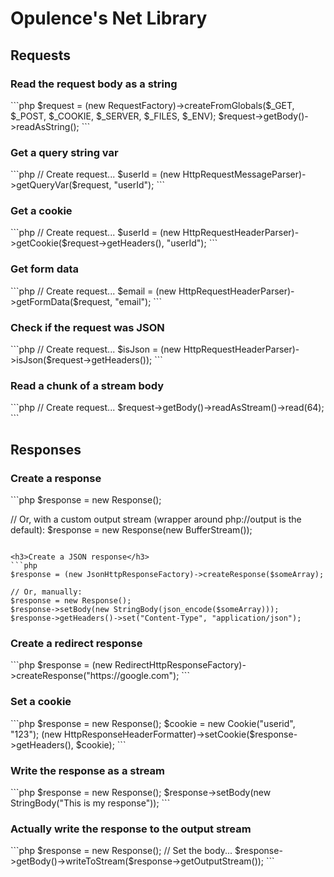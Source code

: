 <h1>Opulence's Net Library</h1>

<h2>Requests</h2>

<h3>Read the request body as a string</h3>
```php
$request = (new RequestFactory)->createFromGlobals($_GET, $_POST, $_COOKIE, $_SERVER, $_FILES, $_ENV);
$request->getBody()->readAsString();
```

<h3>Get a query string var</h3>
```php
// Create request...
$userId = (new HttpRequestMessageParser)->getQueryVar($request, "userId");
```

<h3>Get a cookie</h3>
```php
// Create request...
$userId = (new HttpRequestHeaderParser)->getCookie($request->getHeaders(), "userId");
```

<h3>Get form data</h3>
```php
// Create request...
$email = (new HttpRequestHeaderParser)->getFormData($request, "email");
```

<h3>Check if the request was JSON</h3>
```php
// Create request...
$isJson = (new HttpRequestHeaderParser)->isJson($request->getHeaders());
```

<h3>Read a chunk of a stream body</h3>
```php
// Create request...
$request->getBody()->readAsStream()->read(64);
```

<h2>Responses</h2>

<h3>Create a response</h3>
```php
$response = new Response();

// Or, with a custom output stream (wrapper around php://output is the default):
$response = new Response(new BufferStream());
```

<h3>Create a JSON response</h3>
```php
$response = (new JsonHttpResponseFactory)->createResponse($someArray);

// Or, manually:
$response = new Response();
$response->setBody(new StringBody(json_encode($someArray)));
$response->getHeaders()->set("Content-Type", "application/json");
```

<h3>Create a redirect response</h3>
```php
$response = (new RedirectHttpResponseFactory)->createResponse("https://google.com");
```

<h3>Set a cookie</h3>
```php
$response = new Response();
$cookie = new Cookie("userid", "123");
(new HttpResponseHeaderFormatter)->setCookie($response->getHeaders(), $cookie);
```

<h3>Write the response as a stream</h3>
```php
$response = new Response();
$response->setBody(new StringBody("This is my response"));
```

<h3>Actually write the response to the output stream</h3>
```php
$response = new Response();
// Set the body...
$response->getBody()->writeToStream($response->getOutputStream());
```